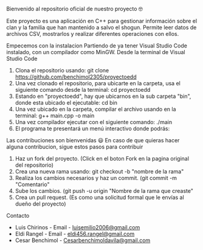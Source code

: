 Bienvenido al repositorio oficial de nuestro proyecto 🤓

Este proyecto es una aplicación en C++ para gestionar información sobre el clan y la familia que han mantenido a salvo el shogun. Permite leer datos de archivos CSV, mostrarlos y realizar diferentes operaciones con ellos. 

Empecemos con la instalacion
Partiendo de ya tener Visual Studio Code instalado, con un compilador como MinGW.
Desde la terminal de Visual Studio Code
1. Clona el repositorio usando:
   git clone https://github.com/benchimol2305/proyectoedd
2. Una vez clonado el repositorio, para ubicarte en la carpeta, usa el siguiente comando desde la terminal:
   cd proyectoedd
3. Estando en "proyectoedd", hay que ubicarnos en la sub carpeta "bin", donde esta ubicado el ejecutable:
   cd bin  
4. Una vez ubicado en la carpeta, compilar el archivo usando en la terminal:
g++ main.cpp -o main
5. Una vez compilador ejecutar con el siguiente comando:
   ./main
6. El programa te presentará un menú interactivo donde podrás:

Las contribuciones son bienvenidas 😃 
En caso de que quieras hacer alguna contribucion, sigue estos pasos para contribuir
1. Haz un fork del proyecto. (Click en el boton Fork en la pagina original del repositorio)
2. Crea una nueva rama usando: git checkout -b "nombre de la rama"
3. Realiza los cambios necesarios y haz un commit. (git commit -m "Comentario"
4. Sube los cambios. (git push -u origin "Nombre de la rama que creaste"
5. Crea un pull request. (Es como una solicitud formal que le envías al dueño del proyecto)

Contacto
- Luis Chirinos - Email - luisemilio2006@gmail.com
- Eldi Rangel - Email - eldi456.rangel@gmail.com
- Cesar Benchimol - Cesarbenchimoldavila@gmail.com


